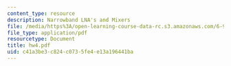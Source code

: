 ```yaml
---
content_type: resource
description: Narrowband LNA's and Mixers
file: /media/https%3A/open-learning-course-data-rc.s3.amazonaws.com/6-976-high-speed-communication-circuits-and-systems-spring-2003/c41a3be3c824c0735fe4e13a196441ba_hw4.pdf
file_type: application/pdf
resourcetype: Document
title: hw4.pdf
uid: c41a3be3-c824-c073-5fe4-e13a196441ba
---
```

